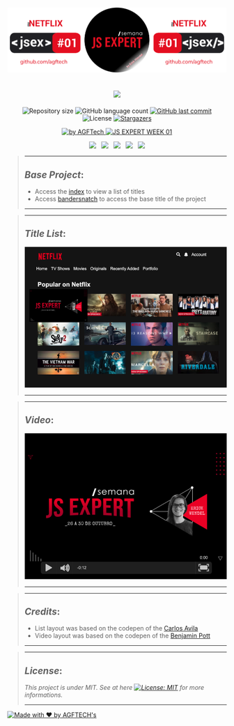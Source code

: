 <h1 align="center">
<img alt="My NetFlix" title="My NetFlix" src="https://github.com/agftech/js-expert-week-01/blob/main/.github/custom-jsex-my-netflix.svg" width="625px" />
</h1>

<h2 align="center">
<img src="https://img.shields.io/badge/Project developed during the -JS EXPERT WEEK 01 by 🚀 ErickWendel-E40E20?style=for-the-badge"/>
</h2>

<p align="center">	
  <img alt="Repository size" src="https://img.shields.io/github/repo-size/agftech/js-expert-week-01?color=E40E20">
  <img alt="GitHub language count" src="https://img.shields.io/github/languages/count/agftech/js-expert-week-01?color=E40E20">
  <a href="https://github.com/agftech/js-expert-week-01/commits/master">
    <img alt="GitHub last commit" src="https://img.shields.io/github/last-commit/agftech/js-expert-week-01?color=E40E20">
  </a> 
  <img alt="License" src="https://img.shields.io/badge/license-MIT-E40E20">
  <a href="https://github.com/agftech/js-expert-week-01/stargazers">
    <img alt="Stargazers" src="https://img.shields.io/github/stars/agftech/js-expert-week-01?color=E40E20&logo=github">
  </a>
</p>

<p align="Center">
  <a href="https://github.com/agftech" target="_blank">
  <img alt="by AGFTech" src="https://img.shields.io/badge/made%20by-AGFTECH's-E40E20">
  </a>
  <a aria-label="Completed" href="https://nextlevelweek.com/episodios/omnistack/edicao/3">
   <img alt="JS EXPERT WEEK 01" src="https://img.shields.io/badge/ JS EXPERT WEEK 01-NetFlix-E40E20">
  </a>
</p>

<p align="center">
  <a href="#base-project"><img src="https://img.shields.io/badge/Base Project-E40E20?style=for-the-badge"/></a>&nbsp;&nbsp;
  <a href="#title-list"><img src="https://img.shields.io/badge/Title List-E40E20?style=for-the-badge"/></a>&nbsp;&nbsp;
  <a href="#video"><img src="https://img.shields.io/badge/Video-E40E20?style=for-the-badge"/></a>&nbsp;&nbsp;
  <a href="#credits"><img src="https://img.shields.io/badge/Credits-E40E20?style=for-the-badge"/></a>&nbsp;&nbsp;
   <a href="#license"><img src="https://img.shields.io/badge/License-E40E20?style=for-the-badge"/></a>
</p>

> ---
> ## _**Base Project**_:
>
> - Access the [index](./public/index/index.html) to view a list of titles
> - Access [bandersnatch](./public/bandersnatch/index.html) to access the base title of the project
>
> ---

> ---
> ## _**Title List**_: 
>
> <img alt="Screenshot Example Netflix" title="Screenshot Example Netflix" src="./prints/titulos.png" width="500px" />
>
> ---

> ---
> ## _**Video**_:
>
> <img alt="JS EXPERT WEEK 01" title="JS EXPERT WEEK 01" src="./prints/demo.png" width="500px" />
> 
> ---

> ---
> ## _**Credits**_:
> 
> - List layout was based on the codepen of the [Carlos Avila](https://codepen.io/cb2307/pen/XYxyeY)
> - Video layout was based on the codepen of the [Benjamin Pott](https://codepen.io/benjipott/pen/JELELN)
>
> ---

> ---
>
> ## _**License**_:
>
> *This project is under MIT. See at here [![License: MIT](https://img.shields.io/badge/License-MIT-E40E20.svg)](https://opensource.org/licenses/MIT)  for more informations.*
>
> ---

<a href="https://github.com/agftech" target="_blank">
    <img alt="Made with ♥ by AGFTECH's" src="https://img.shields.io/badge/Made with ♥ by -AGFTECH's-E40E20">
</a>
